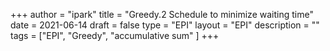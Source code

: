 +++
author = "ipark"
title = "Greedy.2 Schedule to minimize waiting time"
date =  2021-06-14
draft =  false
type = "EPI"
layout = "EPI"
description = ""
tags = ["EPI", "Greedy", "accumulative sum"
]
+++
<script src="https://gist.github.com/ipark-CS/f32f4f6a5ba9563400cceb68ef263d60.js"></script>
